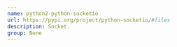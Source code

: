```yaml
---
name: python2-python-socketio
url: https://pypi.org/project/python-socketio/#files
description: Socket.
group: None
---
```

